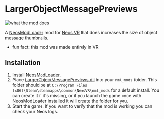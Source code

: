 # LargerObjectMessagePreviews

![what the mod does](https://cdn.discordapp.com/attachments/1060420748486905906/1060420748654694420/Neos_h6PvTyY1zg.png)

A [NeosModLoader](https://github.com/zkxs/NeosModLoader) mod for [Neos VR](https://neos.com/) that does increases the size of object message thumbnails.

- fun fact: this mod was made entirely in VR

## Installation
1. Install [NeosModLoader](https://github.com/zkxs/NeosModLoader).
1. Place [LargerObjectMessagePreviews.dll](https://github.com/art0007i/LargerObjectMessagePreviews/releases/latest/download/LargerObjectMessagePreviews.dll) into your `nml_mods` folder. This folder should be at `C:\Program Files (x86)\Steam\steamapps\common\NeosVR\nml_mods` for a default install. You can create it if it's missing, or if you launch the game once with NeosModLoader installed it will create the folder for you.
1. Start the game. If you want to verify that the mod is working you can check your Neos logs.
